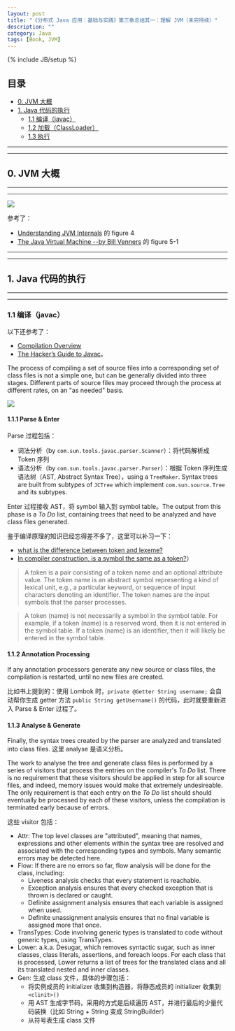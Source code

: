 ```yaml
---
layout: post
title: "《分布式 Java 应用：基础与实践》第三章总结其一：理解 JVM（未完待续）"
description: ""
category: Java
tags: [Book, JVM]
---
```

{% include JB/setup %}

## 目录   

- [0. JVM 大概](#session0)  
- [1. Java 代码的执行](#session1)
	* [1.1 编译（javac）](#javac)
	* [1.2 加载（ClassLoader）](#classloader)
	* [1.3 执行](#exe)

[JVM]: https://farm2.staticflickr.com/1574/23812248622_971a1f1af9_o_d.png
[javac-flow]: https://farm6.staticflickr.com/5707/23292344914_0c82d3db96_o_d.png

----------  
  
----------  

## <a name="session0"></a>0. JVM 大概
  
----------  
  
----------  

![][JVM]

参考了：

- [Understanding JVM Internals](http://www.cubrid.org/blog/dev-platform/understanding-jvm-internals/) 的 figure 4 
- [The Java Virtual Machine --by Bill Venners](http://www.artima.com/insidejvm/ed2/jvm2.html) 的 figure 5-1

----------  
  
----------  

## <a name="session1"></a>1. Java 代码的执行
  
----------  
  
----------  

### <a name="javac"></a>1.1 编译（javac）

以下还参考了：

- [Compilation Overview](http://openjdk.java.net/groups/compiler/doc/compilation-overview/)
- [The Hacker’s Guide to Javac](http://scg.unibe.ch/archive/projects/Erni08b.pdf)。  

The process of compiling a set of source files into a corresponding set of class files is not a simple one, but can be generally divided into three stages. Different parts of source files may proceed through the process at different rates, on an "as needed" basis.  

![][javac-flow]

#### 1.1.1 Parse & Enter

Parse 过程包括：

* 词法分析（by `com.sun.tools.javac.parser.Scanner`）：将代码解析成 Token 序列
* 语法分析（by `com.sun.tools.javac.parser.Parser`）：根据 Token 序列生成语法树（AST, Abstract Syntax Tree），using a `TreeMaker`. Syntax trees are built from subtypes of `JCTree` which implement `com.sun.source.Tree` and its subtypes.

Enter 过程接收 AST，将 symbol 输入到 symbol table。The output from this phase is a _To Do_ list, containing trees that need to be analyzed and have class files generated.

鉴于编译原理的知识已经忘得差不多了，这里可以补习一下：

- [what is the difference between token and lexeme?](http://stackoverflow.com/questions/14954721/what-is-the-difference-between-token-and-lexeme) 
- [In compiler construction, is a symbol the same as a token?](http://stackoverflow.com/questions/6872865/in-compiler-construction-is-a-symbol-the-same-as-a-token)）

> A token is a pair consisting of a token name and an optional attribute value. The token name is an abstract symbol representing a kind of lexical unit, e.g., a particular keyword, or sequence of input characters denoting an identifier. The token names are the input symbols that the parser processes.  

<!-- -->

> A token (name) is not necessarily a symbol in the symbol table. For example, if a token (name) is a reserved word, then it is not entered in the symbol table. If a token (name) is an identifier, then it will likely be entered in the symbol table.

#### 1.1.2 Annotation Processing

If any annotation processors generate any new source or class files, the compilation is restarted, until no new files are created.  

比如书上提到的：使用 Lombok 时，`private @Getter String username;` 会自动帮你生成 getter 方法 `public String getUsername()` 的代码，此时就要重新进入 Parse & Enter 过程了。

#### 1.1.3 Analyse & Generate

Finally, the syntax trees created by the parser are analyzed and translated into class files. 这里 analyse 是语义分析。  

The work to analyse the tree and generate class files is performed by a series of visitors that process the entries on the compiler's _To Do_ list. There is no requirement that these visitors should be applied in step for all source files, and indeed, memory issues would make that extremely undesireable. The only requirement is that each entry on the _To Do_ list should should eventually be processed by each of these visitors, unless the compilation is terminated early because of errors.

这些 visitor 包括：

* Attr: The top level classes are "attributed", meaning that names, expressions and other elements within the syntax tree are resolved and associated with the corresponding types and symbols. Many semantic errors may be detected here.
* Flow: If there are no errors so far, flow analysis will be done for the class, including: 
	* Liveness analysis checks that every statement is reachable.
	* Exception analysis ensures that every checked exception that is thrown is declared or caught. 
	* Definite assignment analysis ensures that each variable is assigned when used.
	* Definite unassignment analysis ensures that no final variable is assigned more that once.
* TransTypes: Code involving generic types is translated to code without generic types, using TransTypes.
* Lower: a.k.a. Desugar, which removes syntactic sugar, such as inner classes, class literals, assertions, and
foreach loops. For each class that is processed, Lower returns a list of trees for the translated class and all its translated nested and inner classes.
* Gen: 生成 class 文件，具体的步骤包括：
	* 将实例成员的 initializer 收集到构造器，将静态成员的 initializer 收集到 `<clinit>()`
	* 用 AST 生成字节码，采用的方式是后续遍历 AST，并进行最后的少量代码装换（比如 String + String 变成 StringBuilder）
	* 从符号表生成 class 文件